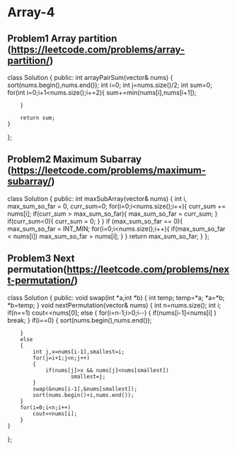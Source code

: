 # Array-4

## Problem1 Array partition (https://leetcode.com/problems/array-partition/)

class Solution {
public:
    int arrayPairSum(vector<int>& nums) {
        sort(nums.begin(),nums.end());
        int i=0;
        int j=nums.size()/2;
        int sum=0;
        for(int i=0;i+1<nums.size();i+=2){
            sum+=min(nums[i],nums[i+1]);

        }

        return sum;
    }
};

## Problem2 Maximum Subarray (https://leetcode.com/problems/maximum-subarray/)

class Solution {
public:
    int maxSubArray(vector<int>& nums) {
        int i, max_sum_so_far = 0, curr_sum=0;
        for(i=0;i<nums.size();i++){
            curr_sum += nums[i];
            if(curr_sum >  max_sum_so_far){
                max_sum_so_far = curr_sum;
            }
            if(curr_sum<0){
                curr_sum = 0;
            }
        }
        if (max_sum_so_far == 0){
            max_sum_so_far = INT_MIN;
            for(i=0;i<nums.size();i++){
                if(max_sum_so_far < nums[i])
                    max_sum_so_far = nums[i];
            }
        }
        return max_sum_so_far;
    }
};

## Problem3  Next permutation(https://leetcode.com/problems/next-permutation/)

class Solution {
public:
    void swap(int *a,int *b)
    {
        int temp;
        temp=*a;
        *a=*b;
        *b=temp;
    }
    void nextPermutation(vector<int>& nums) {
        int n=nums.size();
        int i;
        if(n==1)
            cout<<nums[0];
        else
        {
        for(i=n-1;i>0;i--)
        {
            if(nums[i-1]<nums[i] )
                break;
        }
        if(i==0)
        {
            sort(nums.begin(),nums.end());
            
        }
        else
        {   
            int j,x=nums[i-1],smallest=i;
            for(j=i+1;j<n;j++)
            {
                if(nums[j]>x && nums[j]<nums[smallest])
                        smallest=j;
            }
            swap(&nums[i-1],&nums[smallest]);
            sort(nums.begin()+i,nums.end());
        }
        for(i=0;i<n;i++)
            cout<<nums[i];
        }
    }
        
};